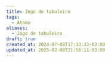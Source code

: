 ```yaml
---
title: Jogo de tabuleiro
tags:
  - Átomo
aliases:
  - Jogo de tabuleiro
draft: true
created_at: 2024-07-08T17:33:33-03:00
updated_at: 2025-02-08T21:56:11-03:00
---
```


